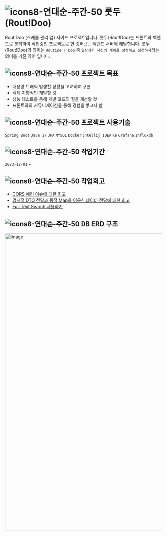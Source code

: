 #  ![icons8-연대순-주간-50](https://github.com/rhkdgur/Rout-Doo-backend/assets/67618667/8b45a8f0-dfa5-4027-8be9-cf255538e236) 룻두(Rout!Doo)
Rout!Doo (스케줄 관리 앱) 사이드 프로젝트입니다.
룻두(Rout!Doo)는 프론트와 백엔드로 분리하여 작업중인 프로젝트로 현 깃허브는 백엔드 서버에 해당합니다.
룻두(Rout!Doo)의 의미는 `Routine ! Doo` 즉 `일상에서 자신의 계획을 설정하고 실천하자`라는 의미를 가진 약어 입니다.


## ![icons8-연대순-주간-50](https://github.com/rhkdgur/Rout-Doo-backend/assets/67618667/8b45a8f0-dfa5-4027-8be9-cf255538e236) 프로젝트 목표
* 대용량 트래픽 발생할 상황을 고려하여 구현
* 객체 지향적인 개발할 것
* 성능 테스트를 통해 개발 코드의 질을 개선할 것
* 프론트와의 커뮤니케이션을 통해 경험을 쌓고자 함


## ![icons8-연대순-주간-50](https://github.com/rhkdgur/Rout-Doo-backend/assets/67618667/8b45a8f0-dfa5-4027-8be9-cf255538e236) 프로젝트 사용기술
`Spring Boot` `Java 17` `JPA` `MYSQL` `Docker` `Intellij IDEA` `K6` `Grafana` `Influxdb`


## ![icons8-연대순-주간-50](https://github.com/rhkdgur/Rout-Doo-backend/assets/67618667/8b45a8f0-dfa5-4027-8be9-cf255538e236) 작업기간
`2023-12-01` ~


## ![icons8-연대순-주간-50](https://github.com/rhkdgur/Rout-Doo-backend/assets/67618667/8b45a8f0-dfa5-4027-8be9-cf255538e236) 작업회고
* [CORS 에러 이슈에 대한 회고](https://github.com/rhkdgur/Rout-Doo-backend/wiki/CrossOrigin-%EC%9D%B4%EC%8A%88-%EC%9B%90%EC%9D%B8%EA%B3%BC-%ED%95%B4%EA%B2%B0)
* [명시적 DTO 전달과 동적 Map을 이용한 데이터 전달에 대한 회고](https://github.com/rhkdgur/Rout-Doo-backend/wiki/%EB%AA%85%EC%8B%9C%EC%A0%81-DTO%EC%99%80-%EB%8F%99%EC%A0%81-Map-%EC%B2%98%EB%A6%AC-%EB%B0%A9%EC%8B%9D%EC%97%90-%EB%8C%80%ED%95%9C-%ED%9A%8C%EA%B3%A0)
* [Full Text Search 사용하기](https://github.com/rhkdgur/Rout-Doo-backend/wiki/%EA%B2%80%EC%83%89-%EC%8B%9C%EC%8A%A4%ED%85%9C-Full-Text-Search-%EC%A0%81%EC%9A%A9%EA%B8%B0)

## ![icons8-연대순-주간-50](https://github.com/rhkdgur/Rout-Doo-backend/assets/67618667/8b45a8f0-dfa5-4027-8be9-cf255538e236) DB ERD 구조
<img width="952" alt="image" src="https://github.com/rhkdgur/Rout-Doo-backend/assets/67618667/38c99f8c-8543-47dc-a1e3-f498bb2bf2a4">
